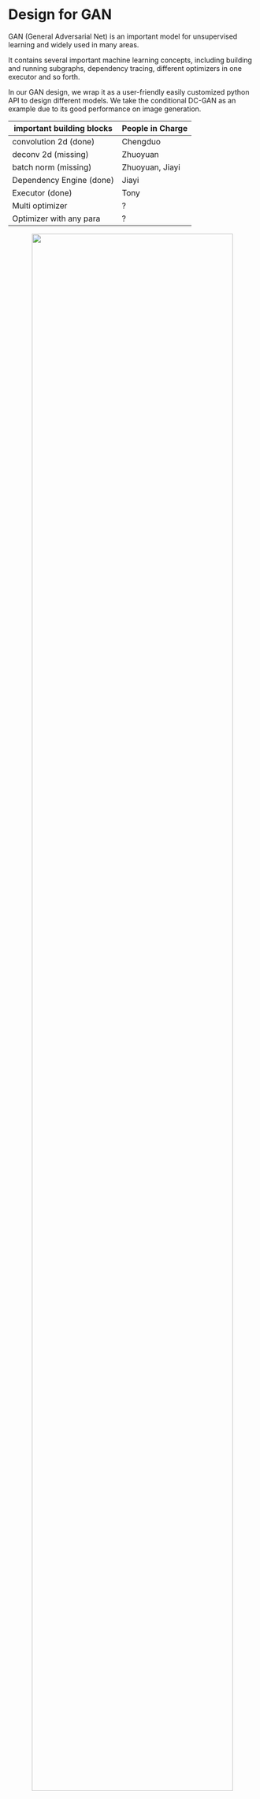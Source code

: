 # Design for GAN

GAN (General Adversarial Net) is an important model for unsupervised learning and widely used in many areas. 

It contains several important machine learning concepts, including building and running subgraphs, dependency tracing, different optimizers in one executor and so forth.

In our GAN design, we wrap it as a user-friendly easily customized python API to design different models. We take the conditional DC-GAN as an example due to its good performance on image generation.

| important building blocks | People in Charge  |
|---------------------------|-------------------|
| convolution 2d (done)     | Chengduo          |
| deconv 2d (missing)       | Zhuoyuan          |
| batch norm (missing)      | Zhuoyuan, Jiayi   |
| Dependency Engine (done)  | Jiayi             |
| Executor (done)           | Tony              |
| Multi optimizer           | ?                 |
| Optimizer with any para   | ?                 |


<p align="center">
<img src="./dcgan.png" width = "90%" align="center"/><br/>
Borrow this photo from the original DC-GAN paper.
</p>

## The Conditional-GAN might be a class. 
This design we adopt the popular open source design in https://github.com/carpedm20/DCGAN-tensorflow and https://github.com/rajathkmp/DCGAN. It contains following data structure:

- DCGAN(object): which contains everything required to build a GAN model. It provides following member functions methods as API:

- __init__(...): Initialize hyper-parameters (like conv dimension and so forth), and declare model parameters of discriminator and generator as well.

- generator(z, y=None): Generate a fake image from input noise z. If the label y is provided, the conditional GAN model will be chosen.
Returns a generated image.

- discriminator(image):
Given an image, decide if it is from a real source or a fake one. 
Returns a 0/1 binary label.

- build_model(self):
build the whole GAN model, define training loss for both generator and discrimator.

## Discussion on Engine Functions required to build GAN
- Trace the ternsor and variable dependency in the engine executor. (Very critical, otherwise GAN can'be be trained correctly)
- Different optimizers responsible for optimizing different loss.

To be more detailed, we introduce our design of DCGAN as following:

### Class member Function: Initializer
- Set up hyper-parameters, including condtional dimension, noise dimension, batch size and so forth.
- Declare and define all the model variables. All the discriminator parameters are included in the list self.theta_D and all the generator parameters are included in the list self.theta_G.
```python
class DCGAN(object):
  def __init__(self, y_dim=None):
  
    # hyper parameters  
    self.y_dim = y_dim # conditional gan or not
    self.batch_size = 100
    self.z_dim = z_dim # input noise dimension

    # define parameters of discriminators
    self.D_W0 = pd.Variable(shape=[3,3, 1, 128], data=pd.gaussian_normal_randomizer())
    self.D_b0 = pd.Variable(np.zeros(128)) # variable also support initialization using a  numpy data
    self.D_W1 = pd.Variable(shape=[784, 128], data=pd.gaussian_normal_randomizer())
    self.D_b1 = pd.Variable(np.zeros(128)) # variable also support initialization using a  numpy data
    self.D_W2 = pd.Varialble(np.random.rand(128, 1))
    self.D_b2 = pd.Variable(np.zeros(128))
    self.theta_D = [self.D_W0, self.D_b0, self.D_W1, self.D_b1, self.D_W2, self.D_b2]

    # define parameters of generators
    self.G_W0 = pd.Variable(shape=[784, 128], data=pd.gaussian_normal_randomizer())
    self.G_b0 = pd.Variable(np.zeros(128)) # variable also support initialization using a  numpy data
    self.G_W1 = pd.Variable(shape=[784, 128], data=pd.gaussian_normal_randomizer())
    self.G_b1 = pd.Variable(np.zeros(128)) # variable also support initialization using a  numpy data
    self.G_W2 = pd.Varialble(np.random.rand(128, 1))
    self.G_b2 = pd.Variable(np.zeros(128))
    self.theta_G = [self.G_W0, self.G_b0, self.G_W1, self.G_b1, self.G_W2, self.G_b2]
```

### Class member Function: Generator
- Given a noisy input z, returns a fake image.
- Concatenation, batch-norm, FC operations required;
- Deconv layer required, which is missing now...
```python
def generator(self, z, y = None):
    # input z: the random noise
    # input y: input data label (optional)
    # output G_im: generated fake images
    
    if not self.y_dim:
      z = pd.concat(1, [z, y])
      
    G_h0 = pd.fc(z, self.G_w0, self.G_b0)
    G_h0_bn = pd.batch_norm(G_h0)
    G_h0_relu = pd.relu(G_h0_bn)
    
    G_h1 = pd.deconv(G_h0_relu, self.G_w1, self.G_b1)
    G_h1_bn = pd.batch_norm(G_h1)
    G_h1_relu = pd.relu(G_h1_bn)
    
    G_h2 = pd.deconv(G_h1_relu, self.G_W2, self.G_b2))
    G_im = pd.tanh(G_im)
    return G_im
```

### Class member function: Discriminator
- Given a noisy input z, returns a fake image.
- Concatenation, Convolution, batch-norm, FC, Leaky-ReLU operations required;
```python
def discriminator(self, image):
    # input image: either generated images or real ones
    # output D_h2: binary logit of the label

    D_h0 = pd.conv2d(image, self.D_w0, self.D_b0)
    D_h0_bn = pd.batchnorm(h0)
    D_h0_relu = pd.lrelu(h0_bn)
    
    D_h1 = pd.conv2d(D_h0_relu, self.D_w1, self.D_b1)
    D_h1_bn = pd.batchnorm(D_h1)
    D_h1_relu = pd.lrelu(D_h1_bn)
    
    D_h2 = pd.fc(D_h1_relu, self.D_w2, self.D_b2)
    return D_h2
```

### Class member function: Build the model
- Define data readers as placeholders to hold the data;
- Build generator and discriminators;
- Define two training losses for discriminator and generator, respectively. 
```python
def build_model(self):

    # input data
    if self.y_dim:
        self.y = pd.data(pd.float32, [self.batch_size, self.y_dim])
    self.images = pd.data(pd.float32, [self.batch_size, self.im_size, self.im_size])
    self.faked_images = pd.data(pd.float32, [self.batch_size, self.im_size, self.im_size])
    self.z = pd.data(tf.float32, [None, self.z_size])
    
    # step 1: generate images by generator, classify real/fake images with discriminator
    if self.y_dim: # if conditional GAN, includes label
      self.G = self.generator(self.z, self.y)
      self.D_t = self.discriminator(self.images)
      # generated fake images
      self.sampled = self.sampler(self.z, self.y)
      self.D_f = self.discriminator(self.images)
    else: # original version of GAN
      self.G = self.generator(self.z)
      self.D_t = self.discriminator(self.images)
      # generate fake images
      self.sampled = self.sampler(self.z)
      self.D_f = self.discriminator(self.images)
    
    # step 2: define the two losses
    self.d_loss_real = pd.reduce_mean(pd.cross_entropy(self.D_t, np.ones(self.batch_size))
    self.d_loss_fake = pd.reduce_mean(pd.cross_entropy(self.D_f, np.zeros(self.batch_size))
    self.d_loss = self.d_loss_real + self.d_loss_fake
    
    self.g_loss = pd.reduce_mean(pd.cross_entropy(self.D_f, np.ones(self.batch_szie))
```

## Main function for the demo:
Generally, the user of GAN just need to the following things:
- Define an object as DCGAN class;
- Build the DCGAN model;
- Specify two optimizers for two different losses with respect to different parameters.
```python
# pd for short, should be more concise.
from paddle.v2 as pd
import numpy as np
import logging

if __name__ == "__main__":
    # dcgan
    dcgan = DCGAN()
    dcgan.build_model()

    # load mnist data
    data_X, data_y = self.load_mnist()
    
    # Two subgraphs required!!!
    d_optim = pd.train.Adam(lr = .001, beta= .1).minimize(dcgan.d_loss, dcgan.theta_D)
    g_optim = pd.train.Adam(lr = .001, beta= .1).minimize(dcgan.g_loss, dcgan.theta_G)

    # executor
    sess = pd.executor()
    
    # training
    for epoch in xrange(10000):
      for batch_id in range(N / batch_size):
        idx = ...
        # sample a batch
        batch_im, batch_label = data_X[idx:idx+batch_size], data_y[idx:idx+batch_size]
        # sample z
        batch_z = np.random.uniform(-1., 1., [batch_size, z_dim])

        if batch_id % 2 == 0:
          sess.run(d_optim, 
                   feed_dict = {dcgan.images: batch_im,
                                dcgan.y: batch_label,
                                dcgan.z: batch_z})
        else:
          sess.run(g_optim,
                   feed_dict = {dcgan.z: batch_z})
```
